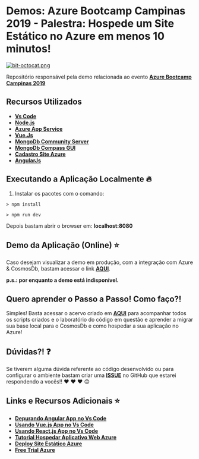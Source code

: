 # Demos: Azure Bootcamp Campinas 2019 - Palestra: Hospede um Site Estático no Azure em menos 10 minutos!

[![bit-octocat.png](https://i.postimg.cc/LX6SNKBH/bit-octocat.png)](https://postimg.cc/kVZLgHpZ)

Repositório responsável pela demo relacionada ao evento **[Azure Bootcamp Campinas 2019](https://www.sympla.com.br/global-azure-bootcamp-2019--venturus__458284)**

## Recursos Utilizados

- **[Vs Code](https://aka.ms/AA4uk0n)**
- **[Node.js](https://nodejs.org/en/)**
- **[Azure App Service](https://aka.ms/AA4ucc8)**
- **[Vue.Js](https://vuejs.org/)**
- **[MongoDb Community Server](https://www.mongodb.com/download-center/community)**
- **[MongoDb Compass GUI](https://www.mongodb.com/download-center/compass)**
- **[Cadastro Site Azure](https://aka.ms/AA4uk0o)**
- **[AngularJs](https://angularjs.org/)**


## Executando a Aplicação Localmente 🔥

1) Instalar os pacotes com o comando:

```
> npm install
```

```
> npm run dev
```

Depois bastam abrir o browser em: **localhost:8080**

## Demo da Aplicação (Online) ⭐️

Caso desejam visualizar a demo em produção, com a integração com Azure & CosmosDb, bastam acessar o link **[AQUI](https://teste-todo-workshop.azurewebsites.net/)**.

**p.s.: por enquanto a demo está indisponível.**

## Quero aprender o Passo a Passo! Como faço?!

Simples! Basta acessar o acervo criado em **[AQUI](/passo-a-passo/02-hospedagem-webapp-azure.md)** para acompanhar todos os scripts criados e o laboratório do código em questão e aprender a migrar sua base local para o CosmosDb e como hospedar a sua aplicação no Azure!

## Dúvidas?! ❓

Se tiverem alguma dúvida referente ao código desenvolvido ou para configurar o ambiente bastam criar uma **[ISSUE](https://github.com/glaucia86/demos-azure-bootcamp-campinas/issues)** no GitHub que estarei respondendo a vocês!! :heart: :heart: :heart: :blush:

## Links e Recursos Adicionais ⭐️

- **[Depurando Angular App no Vs Code](https://aka.ms/AA4wuap)**
- **[Usando Vue.js App no Vs Code](http://bit.ly/vscode-vue-depurar)**
- **[Usando React.js App no Vs Code](http://bit.ly/depurar-app-react-vscode)**
- **[Tutorial Hospedar Aplicativo Web Azure](http://bit.ly/tutorial-criar-site-estatico-azure)**
- **[Deploy Site Estático Azure](http://bit.ly/deploy-site-estatico-azure)**
- **[Free Trial Azure](http://bit.ly/2HRaKyg)**

